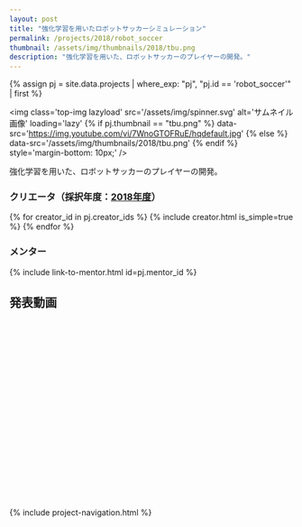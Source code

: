 ```yaml
---
layout: post
title: "強化学習を用いたロボットサッカーシミュレーション"
permalink: /projects/2018/robot_soccer
thumbnail: /assets/img/thumbnails/2018/tbu.png
description: "強化学習を用いた、ロボットサッカーのプレイヤーの開発。"
---
```


{% assign pj = site.data.projects | where_exp: "pj", "pj.id == 'robot_soccer'" | first %}

<img class='top-img lazyload' src='/assets/img/spinner.svg' alt='サムネイル画像' loading='lazy'
{% if pj.thumbnail == "tbu.png" %} data-src='https://img.youtube.com/vi/7WnoGTOFRuE/hqdefault.jpg'
{% else %}                         data-src='/assets/img/thumbnails/2018/tbu.png'
{% endif %}                        style='margin-bottom: 10px;' />

強化学習を用いた、ロボットサッカーのプレイヤーの開発。

### クリエータ（採択年度：<a href='/projects/2018'>2018年度</a>）
<p>
{% for creator_id in pj.creator_ids %}
  {% include creator.html is_simple=true %}
{% endfor %}
</p>

### メンター
<p>{% include link-to-mentor.html id=pj.mentor_id %}</p>

## 発表動画
<div class="youtube">
  <iframe width="560" height="315" class="lazyload" data-src="https://www.youtube.com/embed/7WnoGTOFRuE?rel=0" frameborder="0" allowfullscreen=""></iframe>
</div>

{% include project-navigation.html %}

